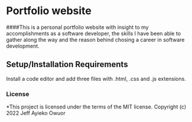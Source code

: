 # Portfolio website
####This is a personal portfolio website with insight to my accomplishments as a software developer, the skills I have been able to gather along the way and the reason behind chosing a career in software development.
## Setup/Installation Requirements
Install a code editor and add three files with .html, .css and .js extensions.

### License
*This project is licensed under the terms of the MIT license.
Copyright (c) 2022  Jeff  Ayieko Owuor